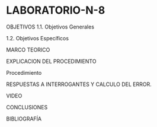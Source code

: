 # LABORATORIO-N-8
OBJETIVOS
1.1. Objetivos Generales

1.2. Objetivos Específicos

MARCO TEORICO

EXPLICACION DEL PROCEDIMIENTO

 Procedimiento
 
 RESPUESTAS A INTERROGANTES Y CALCULO DEL ERROR.
 
 VIDEO
 
 CONCLUSIONES
 
 BIBLIOGRAFÍA
